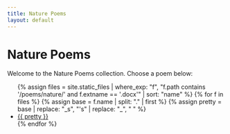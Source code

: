 ```yaml
---
title: Nature Poems
layout: default
---
```


# Nature Poems

Welcome to the Nature Poems collection. Choose a poem below:

<ul class="story-list">
{% assign files = site.static_files 
   | where_exp: "f", "f.path contains '/poems/nature/' and f.extname == '.docx'" 
   | sort: "name" %}
{% for f in files %}
  {% assign base  = f.name | split: "." | first %}
  {% assign pretty = base 
     | replace: "_s", "'s" 
     | replace: "_", " " %}
  <li><a href="{{ f.path | relative_url }}">{{ pretty }}</a></li>
{% endfor %}
</ul>
